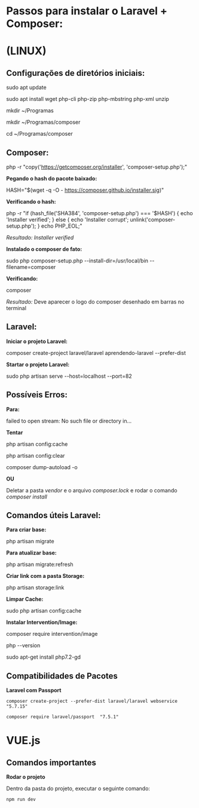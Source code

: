 # Passos para instalar o Laravel + Composer: #

# (LINUX) #

## Configurações de diretórios iniciais:

sudo apt update

sudo apt install wget php-cli php-zip php-mbstring php-xml unzip

mkdir ~/Programas

mkdir ~/Programas/composer

cd ~/Programas/composer

## Composer:

php -r "copy('https://getcomposer.org/installer', 'composer-setup.php');"

**Pegando o hash do pacote baixado:**

HASH="$(wget -q -O - https://composer.github.io/installer.sig)"

**Verificando o hash:**

php -r "if (hash_file('SHA384', 'composer-setup.php') === '$HASH') { echo 'Installer verified'; } else { echo 'Installer corrupt'; unlink('composer-setup.php'); } echo PHP_EOL;"

*Resultado:*
*Installer verified*

**Instalado o composer de fato:**

sudo php composer-setup.php --install-dir=/usr/local/bin --filename=composer

**Verificando:**

composer

*Resultado:* Deve aparecer o logo do composer desenhado em barras no terminal

## Laravel:

**Iniciar o projeto Laravel:**

composer create-project laravel/laravel aprendendo-laravel --prefer-dist

**Startar o projeto Laravel:**

sudo php artisan serve --host=localhost --port=82


## Possíveis Erros:

**Para:**

failed to open stream: No such file or directory in...

**Tentar**

php artisan config:cache 

php artisan config:clear 

composer dump-autoload -o

**OU**

Deletar a pasta *vendor* e o arquivo *composer.lock* e rodar o comando *composer install*

## Comandos úteis Laravel:

**Para criar base:**

 php artisan migrate

**Para atualizar base:**

php artisan migrate:refresh

**Criar link com a pasta Storage:**

php artisan storage:link

**Limpar Cache:**

sudo php artisan config:cache

**Instalar Intervention/Image:**

composer require intervention/image

php --version

sudo apt-get install php7.2-gd

## Compatibilidades de Pacotes

**Laravel com Passport**

```composer create-project --prefer-dist laravel/laravel webservice "5.7.15" ```

```composer require laravel/passport  "7.5.1"```

# VUE.js

## Comandos importantes

**Rodar o projeto**

Dentro da pasta do projeto, executar o seguinte comando:

```npm run dev```



